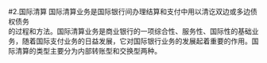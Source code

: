 #2.国际清算
国际清算业务是国际银行间办理结算和支付中用以清讫双边或多边债权债务<br />
    的过程和方法。国际清算业务是商业银行的一项综合性、服务性、国际性的基础业<br />
    务，随着国际支付业务的日益发展，它对国际银行业务的发展起着重要的作用。国<br />
  际清算的类型主要分为内部转账型和交换型两种。